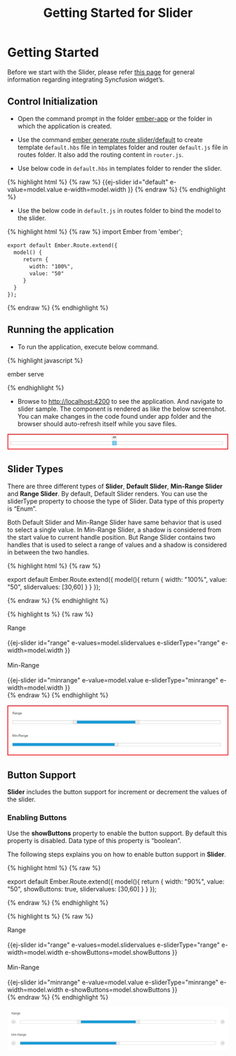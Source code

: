 ﻿---
title: Getting Started for Slider
description: How to create a Slider
platform: EmberJS
control: Slider
documentation: ug
keywords: ejslider, slider, slider widget, EmberJS slider, Ember slider
---
# Getting Started

Before we start with the Slider, please refer [this page](https://help.syncfusion.com/emberjs/overview) for general information regarding integrating Syncfusion widget’s.

## Control Initialization

* Open the command prompt in the folder [ember-app](https://help.syncfusion.com/emberjs/getting-started#create-a-simple-ember-application) or the folder in which the application is created.

* Use the command [ember generate route slider/default](https://guides.emberjs.com/v2.11.0/routing/defining-your-routes/) to create template `default.hbs` file in templates folder and router `default.js` file in routes folder. It also add the routing content in `router.js`.

* Use below code in `default.hbs` in templates folder to render the slider.

{% highlight html %}
{% raw %}
	{{ej-slider id="default" e-value=model.value e-width=model.width }}
{% endraw %}
{% endhighlight %}

* Use the below code in `default.js` in routes folder to bind the model to the slider.

{% highlight html %}
{% raw %}
	import Ember from 'ember';

    export default Ember.Route.extend({
      model() {
         return {
           width: "100%",
           value: "50"
         }
      }
    });
{% endraw %}
{% endhighlight %}

## Running the application

* To run the application, execute below command.

{% highlight javascript %}
 
 ember serve

{% endhighlight %}

* Browse to [http://localhost:4200](http://localhost:4200) to see the application. And navigate to slider sample. The component is rendered as like the below screenshot. You can make changes in the code found under app folder and the browser should auto-refresh itself while you save files. 

![](Getting-started-images/Getting-Started_img1.png)

## Slider Types

There are three different types of **Slider**, **Default Slider**, **Min-Range Slider** and **Range Slider**. By default, Default Slider renders. You can use the sliderType property to choose the type of Slider. Data type of this property is “Enum”.

Both Default Slider and Min-Range Slider have same behavior that is used to select a single value. In Min-Range Slider, a shadow is considered from the start value to current handle position. But Range Slider contains two handles that is used to select a range of values and a shadow is considered in between the two handles.

{% highlight html %}
{% raw %}

export default Ember.Route.extend({
    model(){
    return {
            width: "100%",
            value: "50",
			slidervalues: [30,60]
        }
    }
});

{% endraw %}
{% endhighlight %}

{% highlight ts %}
{% raw %}
                <div class="frame">
                    <div class="txt">Range</div>
                    <br />
                    {{ej-slider id="range" e-values=model.slidervalues e-sliderType="range" e-width=model.width }}
                    <br />
                    <br />
                    <div class="txt">Min-Range</div>
                    <br />
                    {{ej-slider id="minrange" e-value=model.value e-sliderType="minrange" e-width=model.width }}
                </div>
{% endraw %}
{% endhighlight %}

![](Getting-started-images/Getting-Started_img2.png)

## Button Support

**Slider** includes the button support for increment or decrement the values of the slider.

### Enabling Buttons

Use the **showButtons** property to enable the button support. By default this property is disabled. Data type of this property is “boolean”.

The following steps explains you on how to enable button support in **Slider**.

{% highlight html %}
{% raw %}

export default Ember.Route.extend({
    model(){
    return {
            width: "90%",
            value: "50",
            showButtons: true,
			      slidervalues: [30,60]
        }
    }
});

{% endraw %}
{% endhighlight %}

{% highlight ts %}
{% raw %}
                <div class="frame">
                    <div class="txt">Range</div>
                    <br />
                    {{ej-slider id="range" e-values=model.slidervalues e-sliderType="range" e-width=model.width e-showButtons=model.showButtons }}
                    <br />
                    <br />
                    <div class="txt">Min-Range</div>
                    <br />
                    {{ej-slider id="minrange" e-value=model.value e-sliderType="minrange" e-width=model.width e-showButtons=model.showButtons }}
                </div>
{% endraw %}
{% endhighlight %}

![](Getting-started-images/Getting-Started_img3.png)